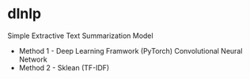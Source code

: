 # dlnlp
Simple Extractive Text Summarization Model
- Method 1 - Deep Learning Framwork (PyTorch) Convolutional Neural Network
- Method 2 - Sklean (TF-IDF)

